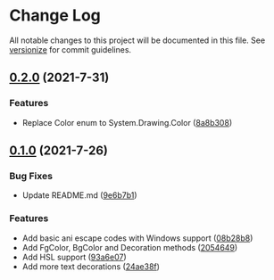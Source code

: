 # Change Log

All notable changes to this project will be documented in this file. See [versionize](https://github.com/saintedlama/versionize) for commit guidelines.

<a name="0.2.0"></a>
## [0.2.0](https://www.github.com/Kantaiko/ConsoleFormatting/releases/tag/v0.2.0) (2021-7-31)

### Features

* Replace Color enum to System.Drawing.Color ([8a8b308](https://www.github.com/Kantaiko/ConsoleFormatting/commit/8a8b308296f765be673f8421d330d14a815e2e60))

<a name="0.1.0"></a>
## [0.1.0](https://www.github.com/Kantaiko/ConsoleFormatting/releases/tag/v0.1.0) (2021-7-26)

### Bug Fixes

* Update README.md ([9e6b7b1](https://www.github.com/Kantaiko/ConsoleFormatting/commit/9e6b7b1cc741e9c9d75630b836657fa9e72f0461))

### Features

* Add basic ani escape codes with Windows support ([08b28b8](https://www.github.com/Kantaiko/ConsoleFormatting/commit/08b28b8b4ea9da0c6be265c662b81cdd73a38cf6))
* Add FgColor, BgColor and Decoration methods ([2054649](https://www.github.com/Kantaiko/ConsoleFormatting/commit/20546493b31afe63e76379897ae749afc045b969))
* Add HSL support ([93a6e07](https://www.github.com/Kantaiko/ConsoleFormatting/commit/93a6e070d25978e430d2f0fb9990255ae91fcf84))
* Add more text decorations ([24ae38f](https://www.github.com/Kantaiko/ConsoleFormatting/commit/24ae38f4f5939e276ee6784653f386a28dc87ceb))

